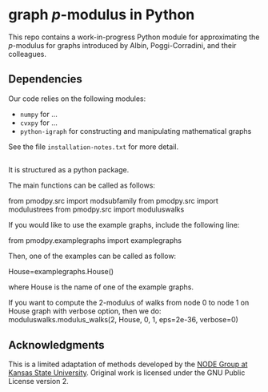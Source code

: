 # graph $p$-modulus in Python

This repo contains a work-in-progress Python module for approximating the $p$-modulus for graphs introduced by Albin, Poggi-Corradini, and their colleagues.

## Dependencies

Our code relies on the following modules:

- `numpy` for ...
- `cvxpy` for ...
- `python-igraph` for constructing and manipulating mathematical graphs

See the file `installation-notes.txt` for more detail.

##

It is structured as a python package.

The main functions can be called as follows:

from pmodpy.src import modsubfamily
from pmodpy.src import modulustrees
from pmodpy.src import moduluswalks


If you would like to use the example graphs, include the following line:

from pmodpy.examplegraphs import examplegraphs

Then, one of the examples can be called as follow:

House=examplegraphs.House()

where House is the name of one of the example graphs.

If you want to compute the 2-modulus of walks from node 0 to node 1 on
House graph with verbose option, then we do:
moduluswalks.modulus_walks(2, House, 0, 1, eps=2e-36, verbose=0)



## Acknowledgments






This is a limited adaptation of methods developed by the [NODE Group at Kansas State University](https://node.math.ksu.edu/). Original work is licensed under the GNU Public License version 2.
